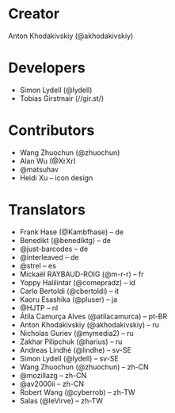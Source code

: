 # Creator
Anton Khodakivskiy (@akhodakivskiy)

# Developers
- Simon Lydell (@lydell)
- Tobias Girstmair (//gir.st/)

# Contributors
- Wang Zhuochun (@zhuochun)
- Alan Wu (@XrXr)
- @matsuhav
- Heidi Xu – icon design

# Translators
- Frank Hase (@Kambfhase) – de
- Benedikt (@benediktg) – de
- @just-barcodes – de
- @interleaved – de
- @strel – es
- Mickaël RAYBAUD-ROIG (@m-r-r) – fr
- Yoppy Halilintar (@comepradz) – id
- Carlo Bertoldi (@cbertoldi) – it
- Kaoru Esashika (@pluser) – ja
- @HJTP – nl
- Átila Camurça Alves (@atilacamurca) – pt-BR
- Anton Khodakivskiy (@akhodakivskiy) – ru
- Nicholas Guriev (@mymedia2) – ru
- Zakhar Pilipchuk (@harius) – ru
- Andreas Lindhé (@lindhe) – sv-SE
- Simon Lydell (@lydell) – sv-SE
- Wang Zhuochun (@zhuochun) – zh-CN
- @mozillazg – zh-CN
- @av2000ii – zh-CN
- Robert Wang (@cyberrob) – zh-TW
- Salas (@leVirve) – zh-TW

